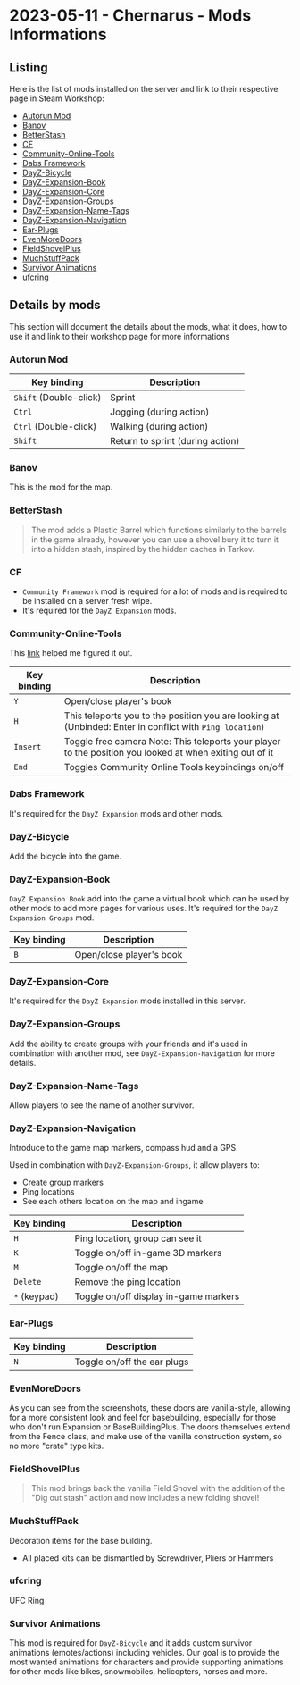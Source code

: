 # 2023-05-11 - Chernarus - Mods Informations

## Listing

Here is the list of mods installed on the server and link to their respective page in Steam Workshop:

* [Autorun Mod](https://steamcommunity.com/sharedfiles/filedetails/?id=2313173630)
* [Banov](https://steamcommunity.com/sharedfiles/filedetails/?id=2415195639)
* [BetterStash](https://steamcommunity.com/sharedfiles/filedetails/?id=2710385029)
* [CF](https://steamcommunity.com/sharedfiles/filedetails/?id=1559212036)
* [Community-Online-Tools](https://steamcommunity.com/sharedfiles/filedetails/?id=1564026768)
* [Dabs Framework](https://steamcommunity.com/sharedfiles/filedetails/?id=2545327648)
* [DayZ-Bicycle](https://steamcommunity.com/sharedfiles/filedetails/?id=2971190303)
* [DayZ-Expansion-Book](https://steamcommunity.com/sharedfiles/filedetails/?id=2572324799)
* [DayZ-Expansion-Core](https://steamcommunity.com/sharedfiles/filedetails/?id=2291785308)
* [DayZ-Expansion-Groups](https://steamcommunity.com/sharedfiles/filedetails/?id=2792983364)
* [DayZ-Expansion-Name-Tags](https://steamcommunity.com/sharedfiles/filedetails/?id=2576460232)
* [DayZ-Expansion-Navigation](https://steamcommunity.com/sharedfiles/filedetails/?id=2792984722)
* [Ear-Plugs](https://steamcommunity.com/sharedfiles/filedetails/?id=1819514788)
* [EvenMoreDoors](https://steamcommunity.com/sharedfiles/filedetails/?id=2488972914)
* [FieldShovelPlus](https://steamcommunity.com/sharedfiles/filedetails/?id=2114177429)
* [MuchStuffPack](https://steamcommunity.com/sharedfiles/filedetails/?id=1991570984)
* [Survivor Animations](https://steamcommunity.com/sharedfiles/filedetails/?id=2918418331)
* [ufcring](https://steamcommunity.com/sharedfiles/filedetails/?id=2642176717)

## Details by mods

This section will document the details about the mods, what it does, how to use it and link to their workshop page for more informations

### Autorun Mod

| Key binding | Description |
|-------------|-------------|
| `Shift` (Double-click)| Sprint |
| `Ctrl` | Jogging (during action) |
| `Ctrl` (Double-click)| Walking (during action) |
| `Shift`     | Return to sprint (during action) |

### Banov

This is the mod for the map.

### BetterStash

> The mod adds a Plastic Barrel which functions similarly to the barrels in the game already, however you can use a shovel bury it to turn it into a hidden stash, inspired by the hidden caches in Tarkov.

### CF

* `Community Framework` mod is required for a lot of mods and is required to be installed on a server fresh wipe. 
* It's required for the `DayZ Expansion` mods.

### Community-Online-Tools

This [link](https://pingperfect.com/index.php/knowledgebase/400/DayZ--How-To-Install-Community-Online-Tools-and-CF-Admin-Tools.html) helped me figured it out.

| Key binding | Description |
|-------------|-------------|
| `Y`         | Open/close player's book |
| `H`         | This teleports you to the position you are looking at (Unbinded: Enter in conflict with `Ping location`) |
| `Insert`    | Toggle free camera Note: This teleports your player to the position you looked at when exiting out of it |
| `End`       | Toggles Community Online Tools keybindings on/off |

### Dabs Framework

It's required for the `DayZ Expansion` mods and other mods.

### DayZ-Bicycle

Add the bicycle into the game.

### DayZ-Expansion-Book

`DayZ Expansion Book` add into the game a virtual book which can be used by other mods to add more pages for various uses. It's required for the `DayZ Expansion Groups` mod.

| Key binding | Description |
|-------------|-------------|
| `B`         | Open/close player's book |

### DayZ-Expansion-Core

It's required for the `DayZ Expansion` mods installed in this server.

### DayZ-Expansion-Groups

Add the ability to create groups with your friends and it's used in combination with another mod, see `DayZ-Expansion-Navigation` for more details.

### DayZ-Expansion-Name-Tags

Allow players to see the name of another survivor.

### DayZ-Expansion-Navigation

Introduce to the game map markers, compass hud and a GPS. 

Used in combination with `DayZ-Expansion-Groups`, it allow players to:
* Create group markers
* Ping locations
* See each others location on the map and ingame

| Key binding | Description |
|-------------|-------------|
| `H`         | Ping location, group can see it |
| `K`         | Toggle on/off in-game 3D markers |
| `M`         | Toggle on/off the map |
| `Delete`    | Remove the ping location |
| `*` (keypad)| Toggle on/off display in-game markers |

### Ear-Plugs

| Key binding | Description |
|-------------|-------------|
| `N`         | Toggle on/off the ear plugs |

### EvenMoreDoors

As you can see from the screenshots, these doors are vanilla-style, allowing for a more consistent look and feel for basebuilding, especially for those who don't run Expansion or BaseBuildingPlus. The doors themselves extend from the Fence class, and make use of the vanilla construction system, so no more "crate" type kits.

### FieldShovelPlus

> This mod brings back the vanilla Field Shovel with the addition of the "Dig out stash" action and now includes a new folding shovel!

### MuchStuffPack

Decoration items for the base building.

* All placed kits can be dismantled by Screwdriver, Pliers or Hammers

### ufcring

UFC Ring

### Survivor Animations

This mod is required for `DayZ-Bicycle` and it adds custom survivor animations (emotes/actions) including vehicles. Our goal is to provide the most wanted animations for characters and provide supporting animations for other mods like bikes, snowmobiles, helicopters, horses and more.
